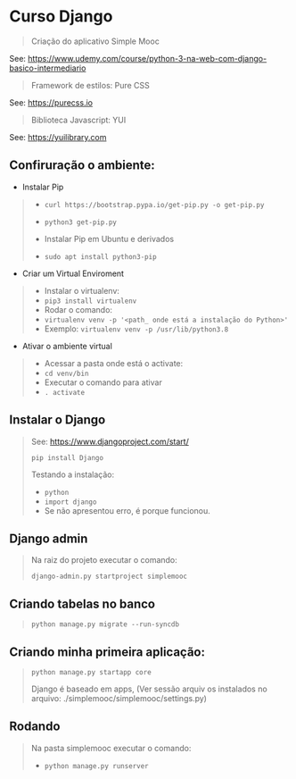 # Curso Django

> Criação do aplicativo Simple Mooc

See: https://www.udemy.com/course/python-3-na-web-com-django-basico-intermediario

> Framework de estilos: Pure CSS

See: https://purecss.io

> Biblioteca Javascript: YUI

See: https://yuilibrary.com

## Confiruração o ambiente:

* Instalar Pip
>* `curl https://bootstrap.pypa.io/get-pip.py -o get-pip.py`
>
>* `python3 get-pip.py`
>
>* Instalar Pip em Ubuntu e derivados
>  * `sudo apt install python3-pip`

* Criar um Virtual Enviroment
>* Instalar o virtualenv:
>  * `pip3 install virtualenv`
>* Rodar o comando:
>  * `virtualenv venv -p '<path_ onde está a instalação do Python>'` 
>  * Exemplo: `virtualenv venv -p /usr/lib/python3.8`
>
* Ativar o ambiente virtual
>* Acessar a pasta onde está o activate: 
>  * `cd venv/bin`
>* Executar o comando para ativar
>  * `. activate`

## Instalar o Django

> See: https://www.djangoproject.com/start/
>
> `pip install Django`
>
> Testando a instalação:
>* `python`
>* `import django` 
>  * Se não apresentou erro, é porque funcionou.
## Django admin
> Na raiz do projeto executar o comando:
>
> `django-admin.py startproject simplemooc`
>
> 
## Criando tabelas no banco
> `python manage.py migrate --run-syncdb`

## Criando minha primeira aplicação:
> `python manage.py startapp core`
> 
> Django é baseado em apps, (Ver sessão arquiv
>os instalados no arquivo: ./simplemooc/simplemooc/settings.py)

## Rodando
> Na pasta simplemooc executar o comando:
>* `python manage.py runserver`